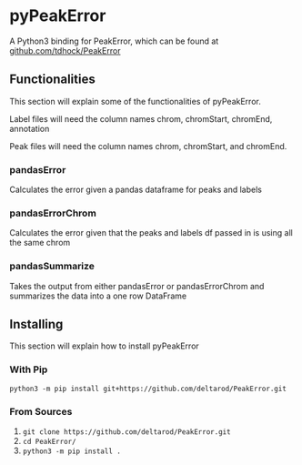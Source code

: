 # pyPeakError

A Python3 binding for PeakError, which can be found at [github.com/tdhock/PeakError](https://github.com/tdhock/PeakError)

## Functionalities

This section will explain some of the functionalities of pyPeakError.

Label files will need the column names chrom, chromStart, chromEnd, annotation

Peak files will need the column names chrom, chromStart, and chromEnd.

### pandasError
Calculates the error given a pandas dataframe for peaks and labels

### pandasErrorChrom
Calculates the error given that the peaks and labels df passed in is using all the same chrom

### pandasSummarize
Takes the output from either pandasError or pandasErrorChrom and summarizes the data into a one row DataFrame

## Installing
This section will explain how to install pyPeakError

### With Pip

`python3 -m pip install git+https://github.com/deltarod/PeakError.git`

### From Sources

1. `git clone https://github.com/deltarod/PeakError.git`
2. `cd PeakError/`
3. `python3 -m pip install .`
